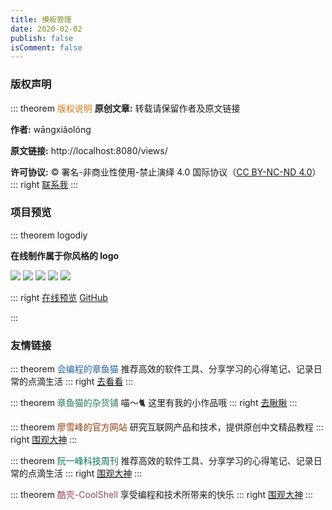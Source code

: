 ```yaml
---
title: 模板管理
date: 2020-02-02
publish: false
isComment: false
---
```


### 版权声明

::: theorem <font color=#dc7b17>版权说明</font>
**原创文章:** 转载请保留作者及原文链接 

**作者:** wāngxiǎolóng

**原文链接:** http://localhost:8080/views/

**许可协议:** © 署名-非商业性使用-禁止演绎 4.0 国际协议（[CC BY-NC-ND 4.0](https://zh.wikipedia.org/wiki/%E7%9F%A5%E8%AF%86%E5%85%B1%E4%BA%AB%E8%AE%B8%E5%8F%AF%E5%8D%8F%E8%AE%AE)） 
::: right
[联系我](http://localhost:8080/about/)
:::

### 项目预览

::: theorem logodiy

**在线制作属于你风格的 logo**

![](https://cdn.jsdelivr.net/gh/sherlonWang/imgbed/picgoWechatIMG16.png)
![](https://cdn.jsdelivr.net/gh/sherlonWang/imgbed/picgoWechatIMG16.png)
![](https://cdn.jsdelivr.net/gh/sherlonWang/imgbed/picgoWechatIMG16.png)
![](https://cdn.jsdelivr.net/gh/sherlonWang/imgbed/picgoWechatIMG16.png)
![](https://cdn.jsdelivr.net/gh/sherlonWang/imgbed/picgoWechatIMG16.png)

::: right
[在线预览](http://localhost:8080/about/) 
[GitHub](http://localhost:8080/about/)

:::

### 友情链接

<!-- 推荐几种颜色：#28639E(蓝) #2B7A57(绿) #913A07(橙) #007056(青) #8C4D4D(红) -->

::: theorem <font color=#28639E>会编程的章鱼猫</font>
推荐高效的软件工具、分享学习的心得笔记、记录日常的点滴生活
::: right
[去看看](https://www.imxiaolong.com)
:::

::: theorem <font color=#2B7A57>章鱼猫的杂货铺</font>
喵～🐈 这里有我的小作品哦
::: right
[去瞅瞅](https://about.imxiaolong.com)
:::

::: theorem <font color=#913A07>廖雪峰的官方网站</font>
研究互联网产品和技术，提供原创中文精品教程
::: right
[围观大神](https://www.liaoxuefeng.com/)
:::

::: theorem <font color=#007056>阮一峰科技周刊</font>
推荐高效的软件工具、分享学习的心得笔记、记录日常的点滴生活
::: right
[围观大神](http://www.ruanyifeng.com/blog/weekly/)
:::

::: theorem <font color=#8C4D4D>酷壳-CoolShell</font>
享受编程和技术所带来的快乐
::: right
[围观大神](https://coolshell.cn/)
:::
